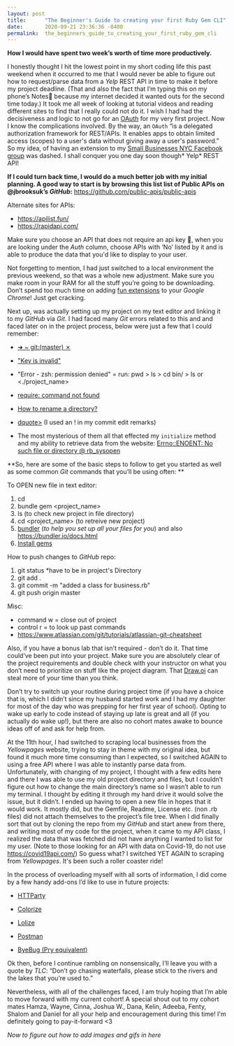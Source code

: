 ```yaml
---
layout: post
title:      "The Beginner's Guide to creating your first Ruby Gem CLI"
date:       2020-09-21 23:36:36 -0400
permalink:  the_beginners_guide_to_creating_your_first_ruby_gem_cli
---
```


**How I would have spent two week’s worth of time more productively.**

I honestly thought I hit the lowest point in my short coding life this past weekend when it occurred to me that I would never be able to figure out how to request/parse data from a *Yelp* REST API in time to make it before my project deadline. (That and also the fact that I’m typing this on my phone’s Notes📝 because my internet decided it wanted outs for the second time today.) It took me all week of looking at tutorial videos and reading different sites to find that I really could not do it. I wish I had had the decisiveness and logic to not go for an [OAuth](http://http://developer.okta.com/blog/2017/06/21/what-the-heck-is-oauth) for my very first project. Now I know the complications involved. By the way, an `OAuth` “is a delegated authorization framework for REST/APIs. It enables apps to obtain limited access (scopes) to a user's data without giving away a user's password.” So my idea, of having an extension to my [Small Businesses NYC Facebook group](http://http://http://http://.facebook.com/groups/246948743086053?tsid=0.661418698951614&source=result) was dashed. I shall conquer you one day soon though* Yelp* REST API!


**If I could turn back time, I would do a much better job with my initial planning. A good way to start is by browsing this list list of Public APIs on @jbrooksuk’s *GitHub*:**
https://github.com/public-apis/public-apis

Alternate sites for APIs:
* https://apilist.fun/
* https://rapidapi.com/

Make sure you choose an API that does not require an api key 🔑, when you are looking under the *Auth* column, choose APIs with ‘No’ listed by it and is able to produce the data that you'd like to display to your user. 

Not forgetting to mention, I had just switched to a local environment the previous weekend, so that was a whole new adjustment. Make sure you make room in your RAM for all the stuff you’re going to be downloading. Don’t spend too much time on adding [fun extensions](http://https://chrome.google.com/webstore/detail/dark-reader/eimadpbcbfnmbkopoojfekhnkhdbieeh?hl=en-US) to your *Google Chrome*! Just get cracking. 

Next up, was actually setting up my project on my text editor and linking it to my *GitHub* via *Git*. I had faced many *Git* errors related to this and and faced later on in the project process, below were just a few that I could remember: 

* [➜  ~ git:(master) ✗](http://https://stackoverflow.com/questions/25351213/my-shell-prompt-looks-like-this-gitmaster-how-can-i-get-my-normal-pro) 

* ["Key is invalid"](http://https://stackoverflow.com/questions/10476360/key-is-invalid-message-on-github)

* "Error - zsh: permission denied" = run: pwd > ls > cd bin/ > ls or <./project_name> 

* [require: command not found](http://https://stackoverflow.com/questions/18214409/require-command-not-found) 

* [How to rename a directory?](http://https://stackoverflow.com/questions/6738913/how-to-rename-a-directory) 

* [dquote>](http://https://stackoverflow.com/questions/15773278/dquote-result-of-a-execution-a-program-in-linux-shell) (I used an ! in my commit edit remarks) 

* The most mysterious of them all that effected my `initialize` method and my ability to retrieve data from the website: [Errno::ENOENT: No such file or directory @ rb_sysopen](http://https://stackoverflow.com/questions/43445995/errnoenoent-no-such-file-or-directory-rb-sysopen?noredirect=1&lq=1)


**So, here are some of the basic steps to follow to get you started as well as some common *Git* commands that you’ll be using often: **

To OPEN new file in text editor: 
1. cd
2. bundle gem <project_name>
3. ls (to check new project in file directory)
4. cd <project_name> (to retreive new project)
5. [bundler](http://http://railscasts.com/episodes/201-bundler-revised) (*to help you set up all your files for you*) and also https://bundler.io/docs.html 
6. [Install gems](http://https://bundler.io/guides/git.html)


How to push changes to *GitHub* repo:
1. git status *have to be in project's Directory
2. git add . 
3. git commit -m "added a class for business.rb" 
4. git push origin master 

Misc:
* command w = close out of project
* control r = to look up past commands 
* https://www.atlassian.com/git/tutorials/atlassian-git-cheatsheet


Also, if you have a bonus lab that isn’t required - don’t do it. That time could’ve been put into your project. Make sure you are absolutely clear of the project requirements and double check with your instructor on what you don’t need to prioritize on stuff like the project diagram. That [Draw.oi](http://https://app.diagrams.net) can steal more of your time than you think.

Don’t try to switch up your routine during project time (if you have a choice that is, which I didn’t since my husband started work and I had my daughter for most of the day who was prepping for her first year of school). Opting to wake up early to code instead of staying up late is great and all (if you actually do wake up!), but there are also no cohort mates awake to bounce ideas off of and ask for help from.

At the 11th hour, I had switched to scraping local businesses from the *Yellowpages* website, trying to stay in theme with my original idea, but found it much more time consuming than I expected, so I switched AGAIN to using a free API where I was able to instantly parse data from. Unfortunately, with changing of my project, I thought with a few edits here and there I was able to use my old project directory and files, but I couldn’t figure out how to change the main directory’s name so I wasn’t able to run my terminal. I thought by editing it through my hard drive it would solve the issue, but it didn’t. I ended up having to open a new file in hopes that it would work. It mostly did, but the Gemfile, Readme, License etc. (non .rb files) did not attach themselves to the project’s file tree. When I did finally sort that out by cloning the repo from my *GitHub* and start anew from there, and writing most of my code for the project, when it came to my API class, I realized the data that was fetched did not have anything I wanted to list for my user. (Note to those looking for an API with data on Covid-19, do not use https://covid19api.com/) So guess what? I switched YET AGAIN to scraping from *Yellowpages*. It's been such a roller coaster ride! 

In the process of overloading myself with all sorts of information, I did come by a few handy add-ons I’d like to use in future projects:

* [HTTParty](http://www.rubyinside.com/httparty-web-api-rest-service-consumption-from-ruby-class-981.html#:~:text=HTTParty%20is%20a%20new%20Ruby,can%20retrieve%20data%20over%20HTTP.)

* [Colorize](http://rubygems.org/gems/colorize/versions/0.8.1)

* [Lolize](http://https://rubygems.org/gems/lolize/versions/0.0.3)

* [Postman](http://https://web.postman.co/build/workspace/e5e43c7f-24c9-4f99-8994-a3a3e72da0c2)

* [ByeBug (Pry equivalent)](http://https://rubygems.org/gems/byebug/versions/9.0.6)  

Ok then, before I continue rambling on nonsensically, I’ll leave you with a quote by *TLC*:
“Don’t go chasing waterfalls, please stick to the rivers and the lakes that you’re used to.”

Nevertheless, with all of the challenges faced, I am truly hoping that I’m able to move forward with my current cohort! A special shout out to my cohort mates Hamza, Wayne, Cinna, Joshua W., Dana, Kelin, Adeeba, Fenty, Shalom and Daniel for all your help and encouragement during this time! I'm definitely going to pay-it-forward <3 

*Now to figure out how to add images and gifs in here*



